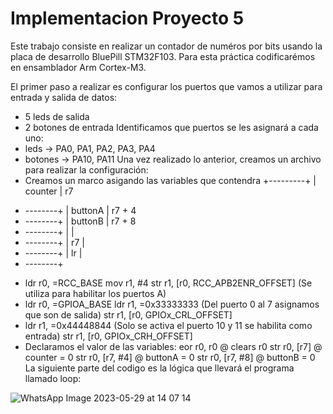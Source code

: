 # Implementacion Proyecto 5
Este trabajo consiste en realizar un contador de numéros por bits usando la placa de desarrollo BluePill STM32F103.
Para esta práctica codificarémos en ensamblador Arm Cortex-M3.

El primer paso a realizar es configurar los puertos que vamos a utilizar para entrada y salida de datos:
  - 5 leds de salida
  - 2 botones de entrada
Identificamos que puertos se les asignará a cada uno:
  - leds -> PA0, PA1, PA2, PA3, PA4
  - botones -> PA10, PA11
 Una vez realizado lo anterior, creamos un archivo para realizar la configuración:
  - Creamos un marco asigando las variables que contendra
   +---------+
   | counter | r7
   + --------+
   | buttonA | r7 + 4
   + --------+
   | buttonB | r7 + 8
   + --------+
   |         |
   + --------+
   | r7      |
   + --------+
   | lr      |
   + --------+
  -  ldr     r0, =RCC_BASE
        mov     r1, #4
        str     r1, [r0, RCC_APB2ENR_OFFSET] (Se utiliza para habilitar los puertos A)
  - ldr     r0, =GPIOA_BASE 
        ldr     r1, =0x33333333 (Del puerto 0 al 7 asignamos que son de salida)
    str     r1, [r0, GPIOx_CRL_OFFSET]
   - ldr     r1, =0x44448844 (Solo se activa el puerto 10 y 11 se habilita como entrada)
     str     r1, [r0, GPIOx_CRH_OFFSET]
 - Declaramos el valor de las variables:
        eor     r0, r0       @ clears r0
        str     r0, [r7]     @ counter = 0
        str     r0, [r7, #4] @ buttonA = 0
        str     r0, [r7, #8] @ buttonB = 0
La siguiente parte del codigo es la lógica que llevará el programa llamado loop:


![WhatsApp Image 2023-05-29 at 14 07 14](https://github.com/Maiki2002/Leds/assets/105370860/dd3a6409-7fcd-4e79-a52d-38e61aa29954)


     
